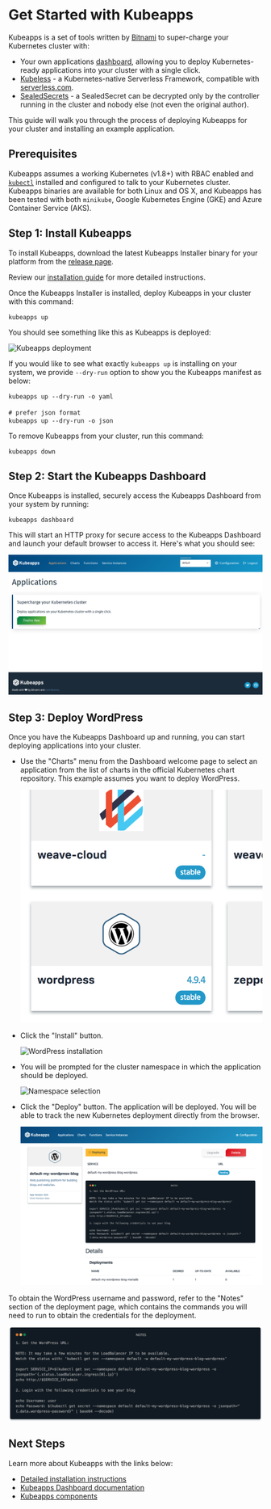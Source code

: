 # Get Started with Kubeapps

Kubeapps is a set of tools written by [Bitnami](https://bitnami.com) to super-charge your Kubernetes cluster with:

* Your own applications [dashboard](https://kubeapps.com/), allowing you to deploy Kubernetes-ready applications into your cluster with a single click.
* [Kubeless](http://kubeless.io/) - a Kubernetes-native Serverless Framework, compatible with [serverless.com](https://serverless.com).
* [SealedSecrets](https://github.com/bitnami/sealed-secrets) - a SealedSecret can be decrypted only by the controller running in the cluster and nobody else (not even the original author).

This guide will walk you through the process of deploying Kubeapps for your cluster and installing an example application.

## Prerequisites

Kubeapps assumes a working Kubernetes (v1.8+) with RBAC enabled and [`kubectl`](https://kubernetes.io/docs/tasks/tools/install-kubectl/) installed and configured to talk to your Kubernetes cluster. Kubeapps binaries are available for both Linux and OS X, and Kubeapps has been tested with both `minikube`, Google Kubernetes Engine (GKE) and Azure Container Service (AKS).

## Step 1: Install Kubeapps

To install Kubeapps, download the latest Kubeapps Installer binary for your platform from the [release page](https://github.com/kubeapps/kubeapps/releases).

Review our [installation guide](./install.md) for more detailed instructions.

Once the Kubeapps Installer is installed, deploy Kubeapps in your cluster with this command:

```
kubeapps up
```

You should see something like this as Kubeapps is deployed:

![Kubeapps deployment](../img/kubeapps-up.png)

If you would like to see what exactly `kubeapps up` is installing on your system, we provide `--dry-run` option to show you the Kubeapps manifest as below:

```
kubeapps up --dry-run -o yaml

# prefer json format
kubeapps up --dry-run -o json
```

To remove Kubeapps from your cluster, run this command:

```
kubeapps down
```

## Step 2: Start the Kubeapps Dashboard

Once Kubeapps is installed, securely access the Kubeapps Dashboard from your system by running:

```
kubeapps dashboard
```

This will start an HTTP proxy for secure access to the Kubeapps Dashboard and launch your default browser to access it. Here's what you should see:

![Dashboard main page](../img/dashboard-home.png)

## Step 3: Deploy WordPress

Once you have the Kubeapps Dashboard up and running, you can start deploying applications into your cluster.

* Use the "Charts" menu from the Dashboard welcome page to select an application from the list of charts in the official Kubernetes chart repository. This example assumes you want to deploy WordPress.

  ![WordPress chart](../img/wordpress-search.png)

* Click the "Install" button.

  ![WordPress installation](../img/wordpress-install.png)

* You will be prompted for the cluster namespace in which the application should be deployed.

  ![Namespace selection](../img/wordpress-namespace.png)

* Click the "Deploy" button. The application will be deployed. You will be able to track the new Kubernetes deployment directly from the browser.

  ![WordPress deployment](../img/wordpress-deployment.png)

To obtain the WordPress username and password, refer to the "Notes" section of the deployment page, which contains the commands you will need to run to obtain the credentials for the deployment.

![WordPress deployment notes](../img/wordpress-notes.png)

## Next Steps

Learn more about Kubeapps with the links below:

* [Detailed installation instructions](install.md)
* [Kubeapps Dashboard documentation](dashboard.md)
* [Kubeapps components](components.md)
